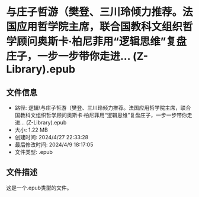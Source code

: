 ﻿# 与庄子哲游（樊登、三川玲倾力推荐。法国应用哲学院主席，联合国教科文组织哲学顾问奥斯卡·柏尼菲用“逻辑思维”复盘庄子，一步一步带你走进... (Z-Library).epub

## 文件信息
- 路径: 逻辑\与庄子哲游（樊登、三川玲倾力推荐。法国应用哲学院主席，联合国教科文组织哲学顾问奥斯卡·柏尼菲用“逻辑思维”复盘庄子，一步一步带你走进... (Z-Library).epub
- 大小: 1.22 MB
- 创建时间: 2024/4/27 22:33:28
- 最后修改时间: 2024/4/9 18:17:05
- 文件类型: .epub

## 文件描述
这是一个.epub类型的文件。

